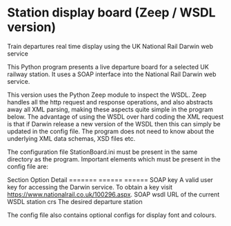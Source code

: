 # Station display board (Zeep / WSDL version)
Train departures real time display using the UK National Rail Darwin web service

This Python program presents a live departure board for a selected UK railway
station. It uses a SOAP interface into the National Rail Darwin web service.

This version uses the Python Zeep module to inspect the WSDL. Zeep handles all
the http request and response operations, and also abstracts away all XML parsing,
making these aspects quite simple in the program below. The advantage of using
the WSDL over hard coding the XML request is that if Darwin release a new version
of the WSDL then this can simply be updated in the config file. The program does
not need to know about the underlying XML data schemas, XSD files etc.

The configuration file StationBoard.ini must be present in the same
directory as the program. Important elements which must be present in the
config file are:

Section   Option  Detail
=======   ======  ======
SOAP      key     A valid user key for accessing the Darwin service. To obtain a key visit https://www.nationalrail.co.uk/100296.aspx.
SOAP      wsdl    URL of the current WSDL
station   crs     The desired departure station

The config file also contains optional configs for display font
and colours.
